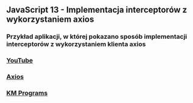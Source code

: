 ## JavaScript 13 - Implementacja interceptorów z wykorzystaniem axios

### Przykład aplikacji, w której pokazano sposób implementacji interceptorów z wykorzystaniem klienta axios

### [YouTube](https://www.youtube.com/watch?v=zGNAWIBtsTo&list=PLCXqHvi_kahxT4VlB0TCQO0IjzocREcII&index=13)
### [Axios](https://github.com/axios/axios)
### [KM Programs](https://km-programs.pl/)
